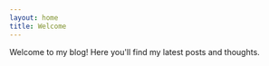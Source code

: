 ```yaml
---
layout: home
title: Welcome
---
```


Welcome to my blog! Here you'll find my latest posts and thoughts. 

